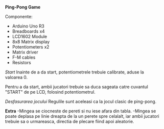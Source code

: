 **Ping-Pong Game** 

Componente:
- Arduino Uno R3
- Breadboards x4
- LCD1602 Module
- 8x8 Matrix display
- Potentiometers x2
- Matrix driver
- F-M cables
- Resistors


*Start*
Inainte de a da start, potentiometrele trebuie calibrate, aduse la valoarea 0.

Pentru a da start, ambii jucatori trebuie sa duca sageata catre cuvantul "START" de pe LCD, folosind potentiometrul.


*Desfasurarea jocului*
Regulile sunt aceleasi ca la jocul clasic de ping-pong.

**Extra**
-Mingea se ciocneste de pereti si nu iese afara din tabla.
-Mingea se poate deplasa pe linie dreapta de la un perete spre celalalt, iar ambii jucatori trebuie sa o urmareasca, directia de plecare fiind apoi aleatorie.

